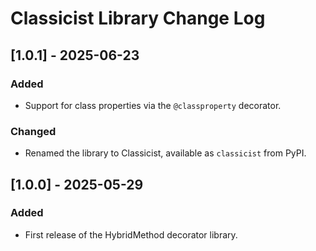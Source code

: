 # Classicist Library Change Log

## [1.0.1] - 2025-06-23
### Added
- Support for class properties via the `@classproperty` decorator.

### Changed
- Renamed the library to Classicist, available as `classicist` from PyPI.

## [1.0.0] - 2025-05-29
### Added
- First release of the HybridMethod decorator library.